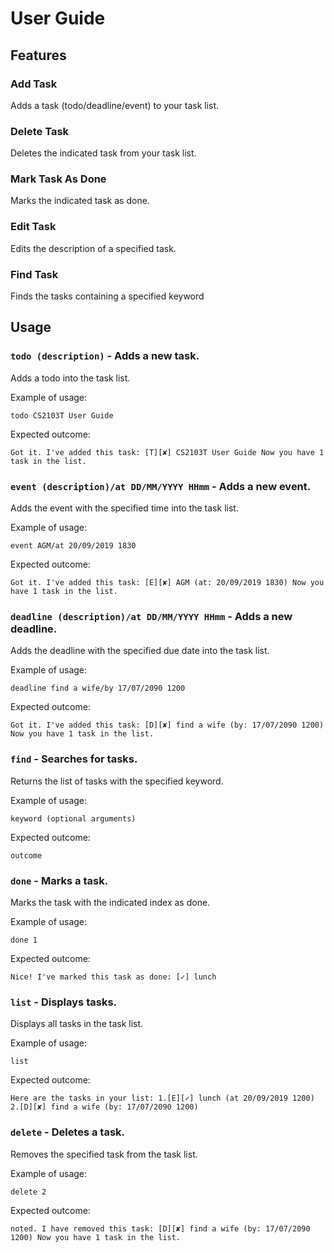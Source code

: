 # User Guide

## Features 
### Add Task
Adds a task (todo/deadline/event) to your task list.

### Delete Task
Deletes the indicated task from your task list.

### Mark Task As Done
Marks the indicated task as done.

### Edit Task
Edits the description of a specified task.

### Find Task
Finds the tasks containing a specified keyword 


## Usage

### `todo (description)` - Adds a new task.

Adds a todo into the task list.

Example of usage: 

`todo CS2103T User Guide`

Expected outcome:

`Got it. I've added this task:
  [T][✘] CS2103T User Guide
Now you have 1 task in the list.`


### `event (description)/at DD/MM/YYYY HHmm` - Adds a new event.

Adds the event with the specified time into the task list.

Example of usage: 

`event AGM/at 20/09/2019 1830`

Expected outcome:

`Got it. I've added this task:
  [E][✘] AGM (at: 20/09/2019 1830)
Now you have 1 task in the list.`


### `deadline (description)/at DD/MM/YYYY HHmm` - Adds a new deadline.

Adds the deadline with the specified due date into the task list.

Example of usage: 

`deadline find a wife/by 17/07/2090 1200`

Expected outcome:

`Got it. I've added this task:
  [D][✘] find a wife (by: 17/07/2090 1200)
Now you have 1 task in the list.`


### `find` - Searches for tasks.

Returns the list of tasks with the specified keyword.

Example of usage: 

`keyword (optional arguments)`

Expected outcome:

`outcome`


### `done` - Marks a task.

Marks the task with the indicated index as done.

Example of usage: 

`done 1`

Expected outcome:

`Nice! I've marked this task as done:
  [✓] lunch`
  
  
### `list` - Displays tasks.

Displays all tasks in the task list.

Example of usage: 

`list`

Expected outcome:

`Here are the tasks in your list:
  1.[E][✓] lunch (at 20/09/2019 1200)
  2.[D][✘] find a wife (by: 17/07/2090 1200)`


### `delete` - Deletes a task.

Removes the specified task from the task list.

Example of usage: 

`delete 2`

Expected outcome:

`noted. I have removed this task:
  [D][✘] find a wife (by: 17/07/2090 1200)
  Now you have 1 task in the list.`
